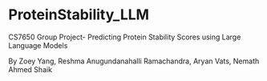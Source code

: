 # ProteinStability_LLM
CS7650 Group Project- Predicting Protein Stability Scores using Large Language Models

By Zoey Yang, Reshma Anugundanahalli Ramachandra, Aryan Vats, Nemath Ahmed Shaik
